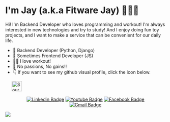 # I'm Jay (a.k.a Fitware Jay) 👨🏻‍💻
<div>
Hi! I'm Backend Developer who loves programming and workout! I'm always interested in new technologies and try to study!
And I enjoy doing fun toy projects, and I want to make a service that can be convenient for our daily life.


- 💾   Backend Developer (Python, Django) 
- 🤣  Sometimes Frontend Developer (JS)
- 🏋️‍♂️  I love workout! 
- 🚀  No passions, No gains!!
- 👇 If you want to see my github visual profile, click the icon below.
</div>
<div style="margin-left=10px">
    &nbsp&nbsp&nbsp&nbsp&nbsp<a href="https://sourcerer.io/jay-chan9yu"><img src="https://sourcerer.io/icons/logo-sharing.svg"height="32px" alt="Sourcerer"></a>
</div>

<div align=center>
	
  [![Linkedin Badge](https://img.shields.io/badge/-LinkedIn-blue?style=flat-square&logo=Linkedin&logoColor=white&link=https:/https://www.linkedin.com/in/%EC%B0%AC%EA%B7%9C-%EC%A7%80-22149a1a7/)](https://www.linkedin.com/in/%EC%B0%AC%EA%B7%9C-%EC%A7%80-22149a1a7/)
  [![Youtube Badge](https://img.shields.io/badge/Youtube-ff0000?style=flat-square&logo=youtube&link=https://www.youtube.com/channel/UC4i-2itVHA3txL08nFbaBBQ)](https://www.youtube.com/channel/UC4i-2itVHA3txL08nFbaBBQ)
  [![Facebook Badge](https://img.shields.io/badge/facebook-1877f2?style=flat-square&logo=facebook&logoColor=white&link=https://www.facebook.com/changyu.ji.7)](https://www.facebook.com/changyu.ji.7)	
  [![Gmail Badge](https://img.shields.io/badge/Gmail-d14836?style=flat-square&logo=Gmail&logoColor=white&link=mailto:ckj9014@gmail.com)](mailto:ckj9014@gmail.com)
</div>
<div>
<img align="left" src="https://github-readme-stats.vercel.app/api?username=JAY-Chan9yu&show_icons=true&icon_color=009C4C&text_color=718096&bg_color=ffffff&hide_title=true" />
</div>
